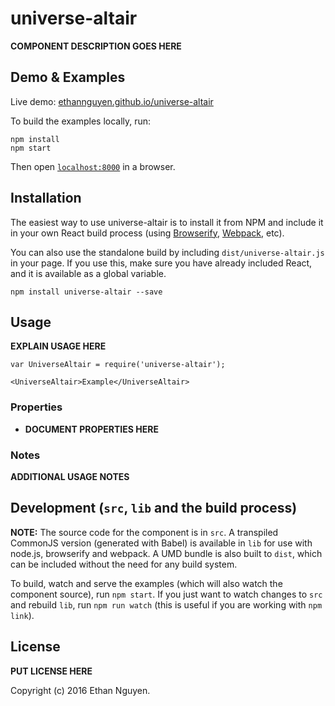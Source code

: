 # universe-altair

__COMPONENT DESCRIPTION GOES HERE__


## Demo & Examples

Live demo: [ethannguyen.github.io/universe-altair](http://ethannguyen.github.io/universe-altair/)

To build the examples locally, run:

```
npm install
npm start
```

Then open [`localhost:8000`](http://localhost:8000) in a browser.


## Installation

The easiest way to use universe-altair is to install it from NPM and include it in your own React build process (using [Browserify](http://browserify.org), [Webpack](http://webpack.github.io/), etc).

You can also use the standalone build by including `dist/universe-altair.js` in your page. If you use this, make sure you have already included React, and it is available as a global variable.

```
npm install universe-altair --save
```


## Usage

__EXPLAIN USAGE HERE__

```
var UniverseAltair = require('universe-altair');

<UniverseAltair>Example</UniverseAltair>
```

### Properties

* __DOCUMENT PROPERTIES HERE__

### Notes

__ADDITIONAL USAGE NOTES__


## Development (`src`, `lib` and the build process)

**NOTE:** The source code for the component is in `src`. A transpiled CommonJS version (generated with Babel) is available in `lib` for use with node.js, browserify and webpack. A UMD bundle is also built to `dist`, which can be included without the need for any build system.

To build, watch and serve the examples (which will also watch the component source), run `npm start`. If you just want to watch changes to `src` and rebuild `lib`, run `npm run watch` (this is useful if you are working with `npm link`).

## License

__PUT LICENSE HERE__

Copyright (c) 2016 Ethan Nguyen.

